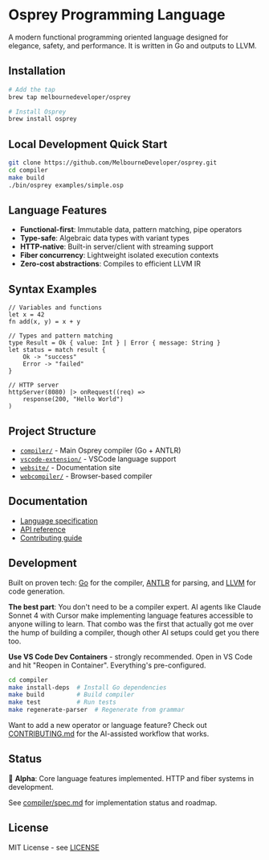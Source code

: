 # Osprey Programming Language

A modern functional programming oriented language designed for elegance, safety, and performance. It is written in Go and outputs to LLVM.

## Installation

```bash
# Add the tap
brew tap melbournedeveloper/osprey

# Install Osprey
brew install osprey
```

## Local Development Quick Start

```bash
git clone https://github.com/MelbourneDeveloper/osprey.git
cd compiler
make build
./bin/osprey examples/simple.osp
```

## Language Features

- **Functional-first**: Immutable data, pattern matching, pipe operators
- **Type-safe**: Algebraic data types with variant types
- **HTTP-native**: Built-in server/client with streaming support
- **Fiber concurrency**: Lightweight isolated execution contexts
- **Zero-cost abstractions**: Compiles to efficient LLVM IR

## Syntax Examples

```osprey
// Variables and functions
let x = 42
fn add(x, y) = x + y

// Types and pattern matching
type Result = Ok { value: Int } | Error { message: String }
let status = match result {
    Ok -> "success"
    Error -> "failed"
}

// HTTP server
httpServer(8080) |> onRequest((req) => 
    response(200, "Hello World")
)
```

## Project Structure

- [`compiler/`](compiler/) - Main Osprey compiler (Go + ANTLR)
- [`vscode-extension/`](vscode-extension/) - VSCode language support
- [`website/`](website/) - Documentation site
- [`webcompiler/`](webcompiler/) - Browser-based compiler

## Documentation

- [Language specification](compiler/spec/)
- [API reference](website/src/docs/)
- [Contributing guide](CONTRIBUTING.md)

## Development

Built on proven tech: [Go](https://golang.org/) for the compiler, [ANTLR](https://www.antlr.org/) for parsing, and [LLVM](https://llvm.org/) for code generation.

**The best part**: You don't need to be a compiler expert. AI agents like Claude Sonnet 4 with Cursor make implementing language features accessible to anyone willing to learn. That combo was the first that actually got me over the hump of building a compiler, though other AI setups could get you there too.

**Use VS Code Dev Containers** - strongly recommended. Open in VS Code and hit "Reopen in Container". Everything's pre-configured.

```bash
cd compiler
make install-deps  # Install Go dependencies
make build         # Build compiler
make test          # Run tests
make regenerate-parser  # Regenerate from grammar
```

Want to add a new operator or language feature? Check out [CONTRIBUTING.md](CONTRIBUTING.md) for the AI-assisted workflow that works.

## Status

🚧 **Alpha**: Core language features implemented. HTTP and fiber systems in development.

See [compiler/spec.md](compiler/spec.md) for implementation status and roadmap.

## License

MIT License - see [LICENSE](LICENSE) 
